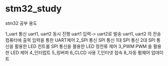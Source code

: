 # stm32_study
stm32 공부 용도

1_uart 통신 
  uart1, uart2 동시 진행 
  uart1 입력-> uart2로 발송 
  uart1, uart2 의 전송 컴퓨터에 출력 
  입력을 통한 UART제어 
2_SPI 통신 
  SPI 통신 1대
  SPI 통신 2대 
  SPI 통신을 활용한 LED 컨트롤 
  SPI 통신을 활용한 LED 정전류 제어 
3_PWM 
  PWM 을 활용한 LED 제어 
4_인터럽트 
5_링버퍼
6_CLCD 사용
7_인터넷 접속 
8_자동 펌웨어 업데이트 
